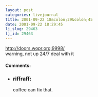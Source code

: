 ```yaml
---
layout: post
categories: livejournal
title: 2001-09-22 18&colon;29&colon;45
date: 2001-09-22 18:29:45
lj_slug: 29463
lj_id: 29463
---
```

http://doors.wopr.org:9998/  
warning, not up 24/7 deal with it


<div id="comments"><h4>Comments:</h4><div class="lj-comments"><ul>
<li><h3>riffraff: </h3>
<a id="comment-25"></a>
<p>coffee can fix that.</p>
</li>
</ul></div></div>
